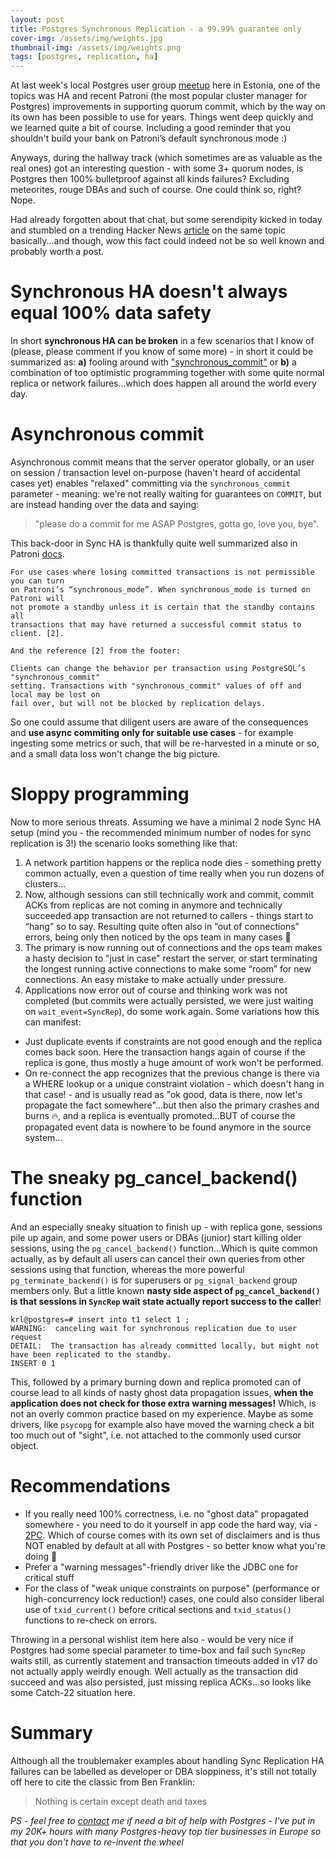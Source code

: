 ```yaml
---
layout: post
title: Postgres Synchronous Replication - a 99.99% guarantee only
cover-img: /assets/img/weights.jpg
thumbnail-img: /assets/img/weights.png
tags: [postgres, replication, ha]
---
```


At last week's local Postgres user group [meetup](https://pgug.ee/meetings/08/) here in Estonia, one of the topics was HA
and recent Patroni (the most popular cluster manager for Postgres) improvements in supporting quorum commit, which by the
way on its own has been possible to use for years. Things went deep quickly and we learned quite a bit of course. Including
a good reminder that you shouldn't build your bank on Patroni’s default synchronous mode :)

Anyways, during the hallway track (which sometimes are as valuable as the real ones) got an interesting question - with
some 3+ quorum nodes, is Postgres then 100% bulletproof against all kinds failures? Excluding meteorites, rouge DBAs
and such of course. One could think so, right? Nope.

Had already forgotten about that chat, but some serendipity kicked in today and stumbled on a trending Hacker News [article](https://news.ycombinator.com/item?id=42293937)
on the same topic basically...and though, wow this fact could indeed not be so well known and probably worth a post.  

# Synchronous HA doesn't always equal 100% data safety

In short **synchronous HA can be broken** in a few scenarios that I know of (please, please comment if you know of some
more) - in short it could be summarized as: **a\)** fooling around with
["synchronous_commit"](https://www.postgresql.org/docs/current/runtime-config-wal.html#GUC-SYNCHRONOUS-COMMIT) or **b\)** a
combination of too optimistic programming together with some quite normal replica or network failures...which does happen
all around the world every day.

# Asynchronous commit

Asynchronous commit means that the server operator globally, or an user on session / transaction level on-purpose (haven't heard
of accidental cases yet) enables "relaxed" committing via the `synchronous_commit` parameter - meaning: we're not really waiting for
guarantees on `COMMIT`, but are instead handing over the data and saying:
> "please do a commit for me ASAP Postgres, gotta go, love you, bye".

This back-door in Sync HA is thankfully quite well summarized also in Patroni [docs](https://patroni.readthedocs.io/en/latest/replication_modes.html#synchronous-mode).

```
For use cases where losing committed transactions is not permissible you can turn
on Patroni’s “synchronous_mode”. When synchronous_mode is turned on Patroni will
not promote a standby unless it is certain that the standby contains all
transactions that may have returned a successful commit status to client. [2]. 
 
And the reference [2] from the footer:

Clients can change the behavior per transaction using PostgreSQL’s "synchronous_commit"
setting. Transactions with "synchronous_commit" values of off and local may be lost on
fail over, but will not be blocked by replication delays.
```

So one could assume that diligent users are aware of the consequences and **use async commiting only for suitable use
cases** - for example ingesting some metrics or such, that will be re-harvested in a minute or so, and a small data loss
won't change the big picture.

# Sloppy programming

Now to more serious threats. Assuming we have a minimal 2 node Sync HA setup (mind you - the recommended minimum number
of nodes for sync replication is 3!) the scenario looks something like that:

1. A network partition happens or the replica node dies - something pretty common actually, even a question of time
  really when you run dozens of clusters... 
2. Now, although sessions can still technically work and commit, commit ACKs from replicas are not coming in anymore and technically succeeded app
  transaction are not returned to callers - things start to “hang” so to say. Resulting quite often also in “out of connections”
  errors, being only then noticed by the ops team in many cases 🙂
3. The primary is now running out of connections and the ops team makes a hasty decision to "just in case" restart the
  server, or start terminating the longest running active connections to make some “room” for new connections. An easy
  mistake to make actually under pressure.
4. Applications now error out of course and thinking work was not completed (but commits were actually persisted,
  we were just waiting on `wait_event=SyncRep`), do some work again. Some variations how this can manifest:
  - Just duplicate events if constraints are not good enough and the replica comes back soon. Here the transaction hangs
    again of course if the replica is gone, thus mostly a huge amount of work won't be performed.
  - On re-connect the app recognizes that the previous change is there via a WHERE lookup or a unique constraint
    violation - which doesn't hang in that case! - and is usually read as "ok good, data is there, now let's propagate the fact somewhere"...but then also
    the primary crashes and burns 🔥, and a replica is eventually promoted...BUT of course the
    propagated event data is nowhere to be found anymore in the source system...

# The sneaky pg_cancel_backend() function

And an especially sneaky situation to finish up - with replica gone, sessions pile up again, and some power users or
DBAs (junior) start killing older sessions, using the `pg_cancel_backend()` function...Which is quite common
actually, as by default all users can cancel their own queries from other sessions using that function, whereas the more
powerful `pg_terminate_backend()` is for superusers or `pg_signal_backend` group members only. But a little
known **nasty side aspect of `pg_cancel_backend()` is that sessions in `SyncRep` wait state actually report success to the caller**!

```
krl@postgres=# insert into t1 select 1 ;
WARNING:  canceling wait for synchronous replication due to user request
DETAIL:  The transaction has already committed locally, but might not have been replicated to the standby.
INSERT 0 1
```

This, followed by a primary burning down and replica promoted can of course lead to all kinds of nasty ghost data propagation
issues, **when the application does not check for those extra warning messages!** Which, is not an overly common practice
based on my experience. Maybe as some drivers, like `psycopg` for example also have moved the warning check a bit too much out of
"sight", i.e. not attached to the commonly used cursor object.

# Recommendations

* If you really need 100% correctness, i.e. no "ghost data" propagated somewhere - you need to do it yourself in app code
  the hard way, via - [2PC](https://www.postgresql.org/docs/current/two-phase.html). Which of course comes with its own
  set of disclaimers and is thus NOT enabled by default at all with Postgres - so better know what you're doing 🙂
* Prefer a "warning messages"-friendly driver like the JDBC one for critical stuff 
* For the class of "weak unique constraints on purpose" (performance or high-concurrency lock reduction!) cases, one could
  also consider liberal use of `txid_current()` before critical sections and `txid_status()` functions to re-check on errors.

Throwing in a personal wishlist item here also - would be very nice if Postgres had some special parameter to time-box
and fail such `SyncRep` waits still, as currently statement and transaction timeouts added in v17 do not actually apply weirdly enough.
Well actually as the transaction did succeed and was also persisted, just missing replica ACKs...so looks like some Catch-22 situation here.

# Summary

Although all the troublemaker examples about handling Sync Replication HA failures can be labelled as developer or DBA
sloppiness, it's still not totally off here to cite the classic from Ben Franklin:
> Nothing is certain except death and taxes

*PS - feel free to [contact](https://kmoppel.github.io/aboutme/) me if need a bit of help with Postgres - I've put in my
20K+ hours with many Postgres-heavy top tier businesses in Europe so that you don't have to re-invent the wheel*
